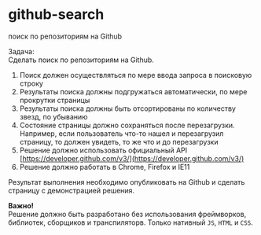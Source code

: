 # github-search
поиск по репозиториям на Github

Задача:  
Сделать поиск по репозиториям на Github. 

1. Поиск должен осуществляться по мере ввода запроса в поисковую строку
2. Результаты поиска должны подгружаться автоматически, по мере прокрутки страницы
3. Результаты поиска должны быть отсортированы по количеству звезд, по убыванию
4. Состояние страницы должно сохраняться после перезагрузки. Например, 
если пользователь что-то нашел и перезагрузил страницу, то должен увидеть, то же что и до перезагрузки 
5. Решение должно использовать официальный API [https://developer.github.com/v3/](https://developer.github.com/v3/)
6. Решение должно работать в Chrome, Firefox и IE11

Результат выполнения необходимо опубликовать на Github и сделать страницу с демонстрацией решения. 

**Важно!**  
Решение должно быть разработано без использования фреймворков, библиотек, сборщиков и транспиляторв. 
Только нативный `JS`, `HTML` и `CSS`.
